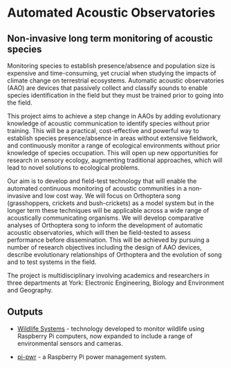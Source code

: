 
# Automated Acoustic Observatories

## Non-invasive long term monitoring of acoustic species

Monitoring species to establish presence/absence and population size is expensive and time-consuming, yet crucial when studying the impacts of climate change on terrestrial ecosystems. Automatic acoustic observatories (AAO) are devices that passively collect and classify sounds to enable species identification in the field but they must be trained prior to going into the field.

This project aims to achieve a step change in AAOs by adding evolutionary knowledge of acoustic communication to identify species without prior training. This will be a practical, cost-effective and powerful way to establish species presence/absence in areas without extensive fieldwork, and continuously monitor a range of ecological environments without prior knowledge of species occupation. This will open up new opportunities for research in sensory ecology, augmenting traditional approaches, which will lead to novel solutions to ecological problems.

Our aim is to develop and field-test technology that will enable the automated continuous monitoring of acoustic communities in a non-invasive and low cost way. We will focus on Orthoptera song (grasshoppers, crickets and bush-crickets) as a model system but in the longer term these techniques will be applicable across a wide range of acoustically communicating organisms. We will develop comparative analyses of Orthoptera song to inform the development of automatic acoustic observatories, which will then be field-tested to assess performance before dissemination. This will be achieved by pursuing a number of research objectives including the design of AAO devices, describe evolutionary relationships of Orthoptera and the evolution of song and to test systems in the field.

The project is multidisciplinary involving academics and researchers in three departments at York: Electronic Engineering, Biology and Environment and Geography.

## Outputs

- [Wildlife Systems](https://wildlife.systems) - technology developed to monitor wildlife using Raspberry Pi computers, now expanded to include a range of environmental sensors and cameras.

- [pi-pwr](https://github.com/wildlife-systems/pi-pwr) - a Raspberry Pi power management system.

